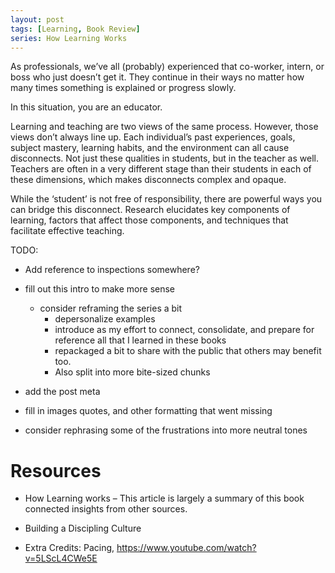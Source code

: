 ```yaml
---
layout: post
tags: [Learning, Book Review]
series: How Learning Works
---
```


As professionals, we’ve all (probably) experienced that co-worker,
intern, or boss who just doesn’t get it. They continue in their ways no
matter how many times something is explained or progress slowly.

In this situation, you are an educator.

Learning and teaching are two views of the same process. However, those
views don’t always line up. Each individual’s past experiences, goals,
subject mastery, learning habits, and the environment can all cause
disconnects. Not just these qualities in students, but in the teacher as
well. Teachers are often in a very different stage than their students
in each of these dimensions, which makes disconnects complex and opaque.

While the ‘student’ is not free of responsibility, there are powerful
ways you can bridge this disconnect. Research elucidates key components
of learning, factors that affect those components, and techniques that
facilitate effective teaching.



TODO: 
- Add reference to inspections somewhere?
- fill out this intro to make more sense
  - consider reframing the series a bit
    - depersonalize examples
    - introduce as my effort to connect, consolidate, and prepare for reference all that I learned in these books
    - repackaged a bit to share with the public that others may benefit too.
    - Also split into more bite-sized chunks

- add the post meta
- fill in images quotes, and other formatting that went missing
- consider rephrasing some of the frustrations into more neutral tones



# Resources

  - How Learning works – This article is largely a summary of this book
    connected insights from other sources.

  - Building a Discipling Culture

  - Extra Credits: Pacing, <https://www.youtube.com/watch?v=5LScL4CWe5E>
